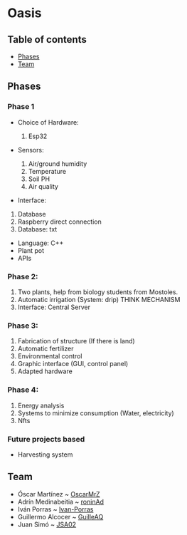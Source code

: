 # Oasis

## Table of contents
- [Phases](#phases) 
- [Team](#team) 


## Phases
### Phase 1 
- Choice of Hardware:
  1. Esp32
   
- Sensors:
  1. Air/ground humidity
  2. Temperature
  3. Soil PH
  4. Air quality
 
 - Interface:
  1. Database
  2. Raspberry direct connection
  3. Database: txt
  
 - Language: C++
 - Plant pot
 - APIs
 
 ### Phase 2:
  1. Two plants, help from biology students from Mostoles.
  2. Automatic irrigation (System: drip) THINK MECHANISM
  3. Interface: Central Server
 
 ### Phase 3:
  1. Fabrication of structure (If there is land)
  2. Automatic fertilizer
  3. Environmental control
  4. Graphic interface (GUI, control panel)
  5. Adapted hardware

### Phase 4:
 1. Energy analysis
 2. Systems to minimize consumption (Water, electricity)
 3. Nfts 

### Future projects based
- Harvesting system 


## Team 
- Óscar Martínez ~ [OscarMrZ](https://github.com/OscarMrZ)
- Adrín Medinabeitia ~ [roninAd](https://github.com/roninAd)
- Iván Porras ~ [Ivan-Porras](https://github.com/Ivan-Porras)
- Guillermo Alcocer ~ [GuilleAQ](https://github.com/GuilleAQ)
- Juan Simó ~ [JSA02](https://github.com/JSA02)

